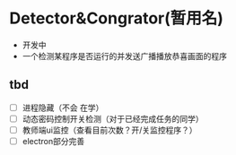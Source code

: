 # Detector&Congrator(暂用名)
 - 开发中
 - 一个检测某程序是否运行的并发送广播播放恭喜画面的程序

## tbd
* [ ] 进程隐藏（不会 在学）
* [ ] 动态密码控制开关检测（对于已经完成任务的同学）
* [ ] 教师端ui监控（查看目前次数？开/关监控程序？）
* [ ] electron部分完善
